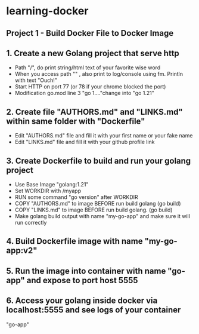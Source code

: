 # learning-docker
## Project 1 - Build Docker File to Docker Image

## 1. Create a new Golang project that serve http
- Path "/", do print string/html text of your favorite wise word
- When you access path "" , also print to log/console using fm. Println with text "Ouch!"
- Start HTTP on port 77 (or 78 if your chrome blocked the port)
- Modification go.mod line 3 "go 1...."change into "go 1.21"
 
## 2. Create file "AUTHORS.md" and "LINKS.md" within same folder with "Dockerfile"
- Edit "AUTHORS.md" file and fill it with your first name or your fake name
- Edit "LINKS.md" file and fill it with your github profile link

## 3. Create Dockerfile to build and run your golang project
- Use Base Image "golang:1.21"
- Set WORKDIR with /myapp
- RUN some command "go version" after WORKDIR
- COPY "AUTHORS.md" to image BEFORE run build golang (go build)
- COPY "LINKS.md" to image BEFORE run build golang. (go build)
- Make golang build output with name "my-go-app" and make sure it will run correctly

## 4. Build Dockerfile image with name "my-go-app:v2"

## 5. Run the image into container with name "go-app" and expose to port host 5555

## 6. Access your golang inside docker via localhost:5555 and see logs of your container
"go-app"



